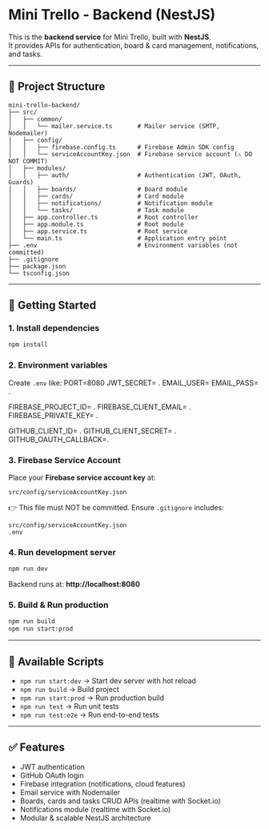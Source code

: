 # Mini Trello - Backend (NestJS)

This is the **backend service** for Mini Trello, built with **NestJS**.  
It provides APIs for authentication, board & card management, notifications, and tasks.

---

## 📂 Project Structure
```
mini-trello-backend/
├── src/
│   ├── common/
│   │   └── mailer.service.ts       # Mailer service (SMTP, Nodemailer)
│   ├── config/
│   │   ├── firebase.config.ts      # Firebase Admin SDK config
│   │   └── serviceAccountKey.json  # Firebase service account (⚠️ DO NOT COMMIT)
│   ├── modules/
│   │   ├── auth/                   # Authentication (JWT, OAuth, Guards)
│   │   ├── boards/                 # Board module
│   │   ├── cards/                  # Card module
│   │   ├── notifications/          # Notification module
│   │   └── tasks/                  # Task module
│   ├── app.controller.ts           # Root controller
│   ├── app.module.ts               # Root module
│   ├── app.service.ts              # Root service
│   └── main.ts                     # Application entry point
├── .env                            # Environment variables (not committed)
├── .gitignore
├── package.json
└── tsconfig.json
```

---

## 🚀 Getting Started

### 1. Install dependencies
```bash
npm install
```

### 2. Environment variables
Create `.env` like:
PORT=8080 JWT_SECRET= .
EMAIL_USER= EMAIL_PASS= .

FIREBASE_PROJECT_ID= .
FIREBASE_CLIENT_EMAIL= .
FIREBASE_PRIVATE_KEY= .

GITHUB_CLIENT_ID= .
GITHUB_CLIENT_SECRET= .
GITHUB_OAUTH_CALLBACK=.


### 3. Firebase Service Account
Place your **Firebase service account key** at:
```
src/config/serviceAccountKey.json
```

👉 This file must NOT be committed. Ensure `.gitignore` includes:
```
src/config/serviceAccountKey.json
.env
```

### 4. Run development server
```bash
npm run dev
```

Backend runs at: **http://localhost:8080**

### 5. Build & Run production
```bash
npm run build
npm run start:prod
```

---

## 📌 Available Scripts

- `npm run start:dev` → Start dev server with hot reload
- `npm run build` → Build project
- `npm run start:prod` → Run production build
- `npm run test` → Run unit tests
- `npm run test:e2e` → Run end-to-end tests

---

## ✅ Features
- JWT authentication
- GitHub OAuth login
- Firebase integration (notifications, cloud features)
- Email service with Nodemailer
- Boards, cards and tasks CRUD APIs (realtime with Socket.io)
- Notifications module (realtime with Socket.io)
- Modular & scalable NestJS architecture
